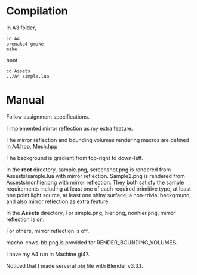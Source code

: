 # Compilation
In A3 folder,
```
cd A4
premake4 gmake
make
```

boot 
``` 
cd Assets
../A4 simple.lua 
```

# Manual
Follow assignment specifications.

I implemented mirror reflection as my extra feature.

The mirror reflection and bounding volumes rendering macros are defined in A4.hpp, Mesh.hpp

The background is gradient from top-right to down-left.

In the **root** directory, sample.png, screenshot.png is rendered from Assests/sample.lua with mirror reflection. Sample2.png is rendered from Assests/nonhier.png with mirror reflection. 
They both satisfy the sample requirements including at least one of each required primitive type, at least one point light source, at least one shiny surface, a non-trivial background, and also mirror reflection as extra feature.


In the **Assets** directory,
For simple.png, hier.png, nonhier.png, mirror reflection is on.

For others, mirror reflection is off.

macho-cows-bb.png is provided for RENDER_BOUNDING_VOLUMES.

I have my A4 run in Machine gl47.

Noticed that I made serveral obj file with Blender v3.3.1.


